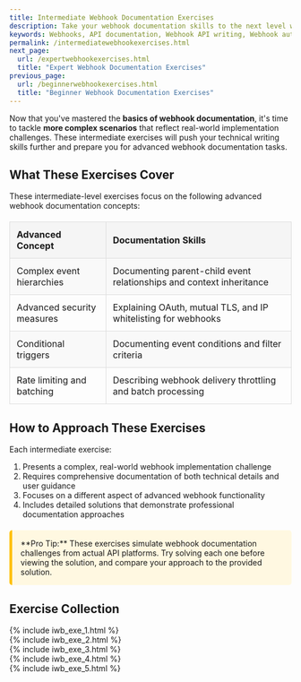```yaml
---
title: Intermediate Webhook Documentation Exercises
description: Take your webhook documentation skills to the next level with our intermediate exercises. Learn to document complex event systems, security measures, conditional triggers, and rate-limiting with practical, hands-on examples.
keywords: Webhooks, API documentation, Webhook API writing, Webhook authentication, Webhook security, Webhook best practices, API writing exercises, API reference documentation, Webhook event handling, Webhook signature verification, API technical writing, Rate limiting, Conditional triggers, Webhook batch processing
permalink: /intermediatewebhookexercises.html
next_page:
  url: /expertwebhookexercises.html
  title: "Expert Webhook Documentation Exercises"
previous_page:
  url: /beginnerwebhookexercises.html
  title: "Beginner Webhook Documentation Exercises"
---
```


Now that you've mastered the **basics of webhook documentation**, it's time to tackle **more complex scenarios** that reflect real-world implementation challenges. These intermediate exercises will push your technical writing skills further and prepare you for advanced webhook documentation tasks.

## What These Exercises Cover

These intermediate-level exercises focus on the following advanced webhook documentation concepts:

<div class="feature-table">
<table>
  <tr>
    <th>Advanced Concept</th>
    <th>Documentation Skills</th>
  </tr>
  <tr>
    <td>Complex event hierarchies</td>
    <td>Documenting parent-child event relationships and context inheritance</td>
  </tr>
  <tr>
    <td>Advanced security measures</td>
    <td>Explaining OAuth, mutual TLS, and IP whitelisting for webhooks</td>
  </tr>
  <tr>
    <td>Conditional triggers</td>
    <td>Documenting event conditions and filter criteria</td>
  </tr>
  <tr>
    <td>Rate limiting and batching</td>
    <td>Describing webhook delivery throttling and batch processing</td>
  </tr>
</table>
</div>

<script async src="https://pagead2.googlesyndication.com/pagead/js/adsbygoogle.js?client=ca-pub-7149683584202371"
      crossorigin="anonymous"></script>
  <!-- AddTitleOne -->
  <ins class="adsbygoogle"
      style="display:block"
      data-ad-client="ca-pub-7149683584202371"
      data-ad-slot="7422872052"
      data-ad-format="auto"
      data-full-width-responsive="true"></ins>
  <script>
      (adsbygoogle = window.adsbygoogle || []).push({});
  </script>

## How to Approach These Exercises

Each intermediate exercise:

1. Presents a complex, real-world webhook implementation challenge
2. Requires comprehensive documentation of both technical details and user guidance
3. Focuses on a different aspect of advanced webhook functionality
4. Includes detailed solutions that demonstrate professional documentation approaches

<div class="note-box" markdown="1">
**Pro Tip:** These exercises simulate webhook documentation challenges from actual API platforms. Try solving each one before viewing the solution, and compare your approach to the provided solution.
</div>

## Exercise Collection

{% include iwb_exe_1.html %} <br>
{% include iwb_exe_2.html %} <br>
{% include iwb_exe_3.html %} <br>
{% include iwb_exe_4.html %} <br>
{% include iwb_exe_5.html %}

<style>
.info-box {
  background-color: #e3f2fd;
  border-left: 5px solid #2196F3;
  padding: 15px;
  margin: 20px 0;
  border-radius: 5px;
}

.note-box {
  background-color: #fff8e1;
  border-left: 5px solid #ffc107;
  padding: 15px;
  margin: 20px 0;
  border-radius: 5px;
}

.feature-table table {
  width: 100%;
  border-collapse: collapse;
  margin: 20px 0;
}

.feature-table th {
  background-color: #f5f5f5;
  border: 1px solid #ddd;
  padding: 12px;
  text-align: left;
}

.feature-table td {
  border: 1px solid #ddd;
  padding: 12px;
}

.feature-table tr:nth-child(even) {
  background-color: #f9f9f9;
}
</style>


